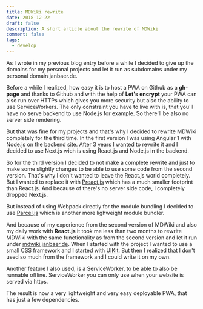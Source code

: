 ```yaml
---
title: MDWiki rewrite
date: 2018-12-22
draft: false
description: A short article about the rewrite of MDWiki
comment: false
tags: 
  - develop
---
```


As I wrote in my previous blog entry before a while I decided to give up the domains for my personal projects and let it run as subdomains under my personal domain janbaer.de.

Before a while I realized, how easy it is to host a PWA on Github as a **gh-page** and thanks to Github and with the help of **Let's encrypt** your PWA can also run over HTTPs which gives you more security but also the ability to use ServiceWorkers. The only constraint you have to live with is, that you'll have no serve backend to use Node.js for example. So there'll be also no server side rendering.

But that was fine for my projects and that's why I decided to rewrite MDWiki completely for the  third time. In the first version I was using Angular 1 with Node.js on the backend site. After 3 years I wanted to rewrite it and I decided to use Next.js wich is using React.js and Node.js in the backend.

So for the third version I decided to not make a complete rewrite and just to make some slightly changes to be able to use some code from the second version. That's why I don't wanted to leave the React.js world completely. But I wanted to replace it with [Preact.js](https://preactjs.com/) which has a much smaller footprint than React.js. And because of there's no server side code, I completely dropped Next.js.

But instead of using Webpack directly for the module bundling I decided to use [Parcel.js](https://parceljs.org/) which is another more lighweight module bundler.

And because of my experience from the second version of MDWiki and also my daily work with **React.js** it took me less than two months to rewrite MDWiki with the same functionality as from the second version and let it run under [mdwiki.janbaer.de](https://mdwiki.janbaer.de). When I started with the project I wanted to use a small CSS framework and I started with [UIKit](https://getuikit.com/docs/introduction). But then I realized that I don't used so much from the framework and I could write it on my own.

Another feature I also used, is a ServiceWorker, to be able to also be runnable offline. ServiceWorker you can only use when your website is served via https.

The result is now a very lightweight and very easy deployable PWA, that has just a few dependencies.

